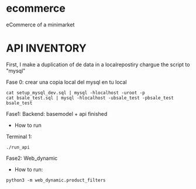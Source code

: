 # ecommerce
eCommerce of a minimarket

# API INVENTORY

First, I make a duplication of de data in a localrepostiry
chargue the script to "mysql"

Fase 0: crear una copia local del mysql en tu local

```
cat setup_mysql_dev.sql | mysql -hlocalhost -uroot -p
cat bsale_test.sql | mysql -hlocalhost -ubsale_test -pbsale_test bsale_test
```

Fase1: Backend: basemodel + api finished
* How to run

Terminal 1:
```
./run_api
```

Fase2: Web_dynamic
* How to run:
```
python3 -m web_dynamic.product_filters
```

